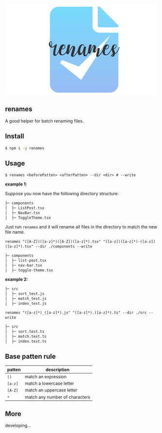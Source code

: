 ![img](./logo.svg)

## renames

A good helper for batch renaming files.

## Install

```sh
$ npm i -g renames
```

## Usage 

```shell
$ renames <beforePatten> <afterPatten> --dir <dir> # --write
```

**example 1:**

Suppose you now have the following directory structure:

```shell
├─ components
│  ├─ ListPost.tsx
│  ├─ NavBar.tsx
│  ├─ ToggleTheme.tsx
```

Just run `renames` and it will rename all files in the directory to match the new file name.


```shell
renames "([A-Z])([a-z]*)([A-Z])([a-z]*).tsx" "([a-z])([a-z]*)-([a-z])([a-z]*).tsx" --dir ./components --write
```

```shell
├─ components
│  ├─ list-post.tsx
│  ├─ nav-bar.tsx
│  ├─ toggle-theme.tsx
```

**example 2:**

```shell
├─ src
│  ├─ sort_test.js
│  ├─ match_test.js
│  ├─ index_test.js
```

```shell
renames "([a-z]*)_([a-z]*).js" "([a-z]*).([a-z]*).ts" --dir ./src --write
```

```shell
├─ src
│  ├─ sort.test.ts
│  ├─ match.test.ts
│  ├─ index.test.ts
```

## Base patten rule

| patten | description |
| -- | -- | 
| `()` | match an expression |
| `[a-z]` | match a lowercase letter |
| `[A-Z]` | match an uppercase letter |
| `*` | match any number of characters |

## More 

developing... 